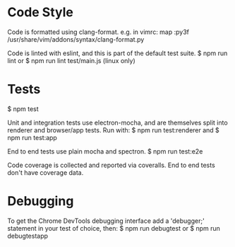 Code Style
==========
Code is formatted using clang-format. e.g. in vimrc:
  map <C-K> :py3f /usr/share/vim/addons/syntax/clang-format.py<cr>

Code is linted with eslint, and this is part of the default test suite.
$ npm run lint
or
$ npm run lint test/main.js
(linux only)

Tests
=====
$ npm test

Unit and integration tests use electron-mocha, and are themselves split into
renderer and browser/app tests. Run with:
$ npm run test:renderer
 and
$ npm run test:app

End to end tests use plain mocha and spectron.
$ npm run test:e2e

Code coverage is collected and reported via coveralls. End to end tests don't
have coverage data.

Debugging
=========
To get the Chrome DevTools debugging interface add a 'debugger;' statement in
your test of choice, then:
$ npm run debugtest
 or
$ npm run debugtestapp

